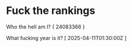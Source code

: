 # Fuck the rankings

Who the hell am I?
{ 24083366 }

What fucking year is it?
[ 2025-04-11T01:30:00Z ]
